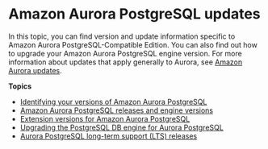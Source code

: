 # Amazon Aurora PostgreSQL updates<a name="AuroraPostgreSQL.Updates"></a><a name="pgsql_relnotes"></a>

In this topic, you can find version and update information specific to Amazon Aurora PostgreSQL\-Compatible Edition\. You can also find out how to upgrade your Amazon Aurora PostgreSQL engine version\. For more information about updates that apply generally to Aurora, see [Amazon Aurora updates](Aurora.Updates.md)\.

**Topics**
+ [Identifying your versions of Amazon Aurora PostgreSQL](AuroraPostgreSQL.Updates.Versions.md)
+ [Amazon Aurora PostgreSQL releases and engine versions](AuroraPostgreSQL.Updates.20180305.md)
+ [Extension versions for Amazon Aurora PostgreSQL](AuroraPostgreSQL.Extensions.md)
+ [Upgrading the PostgreSQL DB engine for Aurora PostgreSQL](USER_UpgradeDBInstance.PostgreSQL.md)
+ [Aurora PostgreSQL long\-term support \(LTS\) releases](AuroraPostgreSQL.Updates.LTS.md)